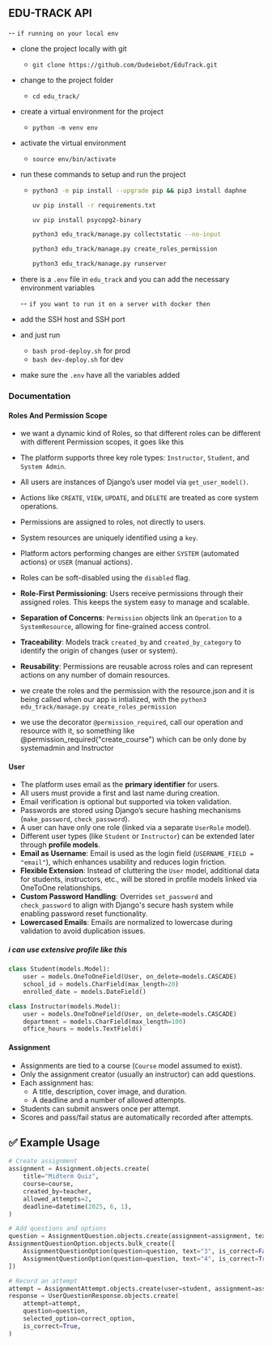 ## EDU-TRACK API

-- `if running on your local env`

- clone the project locally with git

  - `git clone https://github.com/Dudeiebot/EduTrack.git`

- change to the project folder

  - `cd edu_track/`

- create a virtual environment for the project

  - `python -m venv env`

- activate the virtual environment

  - `source env/bin/activate`

- run these commands to setup and run the project

  - ```sh
    python3 -m pip install --upgrade pip && pip3 install daphne

    uv pip install -r requirements.txt

    uv pip install psycopg2-binary

    python3 edu_track/manage.py collectstatic --no-input

    python3 edu_track/manage.py create_roles_permission

    python3 edu_track/manage.py runserver
    ```

- there is a `.env` file in `edu_track` and you can add the necessary environment variables

  -- `if you want to run it on a server with docker then`

- add the SSH host and SSH port

- and just run

  - `bash prod-deploy.sh` for prod
  - `bash dev-deploy.sh` for dev

- make sure the `.env` have all the variables added

### Documentation

#### Roles And Permission Scope

- we want a dynamic kind of Roles, so that different roles can be different with different Permission scopes, it goes like this
- The platform supports three key role types: `Instructor`, `Student`, and `System Admin`.
- All users are instances of Django’s user model via `get_user_model()`.
- Actions like `CREATE`, `VIEW`, `UPDATE`, and `DELETE` are treated as core system operations.
- Permissions are assigned to roles, not directly to users.
- System resources are uniquely identified using a `key`.
- Platform actors performing changes are either `SYSTEM` (automated actions) or `USER` (manual actions).
- Roles can be soft-disabled using the `disabled` flag.

- **Role-First Permissioning**: Users receive permissions through their assigned roles. This keeps the system easy to manage and scalable.
- **Separation of Concerns**: `Permission` objects link an `Operation` to a `SystemResource`, allowing for fine-grained access control.
- **Traceability**: Models track `created_by` and `created_by_category` to identify the origin of changes (user or system).
- **Reusability**: Permissions are reusable across roles and can represent actions on any number of domain resources.

- we create the roles and the permission with the resource.json and it is being called when our app is intialized, with the `python3 edu_track/manage.py create_roles_permission
`
- we use the decorator `@permission_required`, call our operation and resource with it, so something like @permission_required("create_course") which can be only done by systemadmin and Instructor

#### User

- The platform uses email as the **primary identifier** for users.
- All users must provide a first and last name during creation.
- Email verification is optional but supported via token validation.
- Passwords are stored using Django’s secure hashing mechanisms (`make_password`, `check_password`).
- A user can have only one role (linked via a separate `UserRole` model).
- Different user types (like `Student` or `Instructor`) can be extended later through **profile models**.
- **Email as Username**: Email is used as the login field (`USERNAME_FIELD = "email"`), which enhances usability and reduces login friction.
- **Flexible Extension**: Instead of cluttering the `User` model, additional data for students, instructors, etc., will be stored in profile models linked via OneToOne relationships.
- **Custom Password Handling**: Overrides `set_password` and `check_password` to align with Django's secure hash system while enabling password reset functionality.
- **Lowercased Emails**: Emails are normalized to lowercase during validation to avoid duplication issues.

##### i can use extensive profile like this

```python
class Student(models.Model):
    user = models.OneToOneField(User, on_delete=models.CASCADE)
    school_id = models.CharField(max_length=20)
    enrolled_date = models.DateField()

class Instructor(models.Model):
    user = models.OneToOneField(User, on_delete=models.CASCADE)
    department = models.CharField(max_length=100)
    office_hours = models.TextField()
```

#### Assignment

- Assignments are tied to a course (`Course` model assumed to exist).
- Only the assignment creator (usually an instructor) can add questions.
- Each assignment has:
  - A title, description, cover image, and duration.
  - A deadline and a number of allowed attempts.
- Students can submit answers once per attempt.
- Scores and pass/fail status are automatically recorded after attempts.

## ✅ Example Usage

```python
# Create assignment
assignment = Assignment.objects.create(
    title="Midterm Quiz",
    course=course,
    created_by=teacher,
    allowed_attempts=2,
    deadline=datetime(2025, 6, 1),
)

# Add questions and options
question = AssignmentQuestion.objects.create(assignment=assignment, text="What is 2+2?")
AssignmentQuestionOption.objects.bulk_create([
    AssignmentQuestionOption(question=question, text="3", is_correct=False),
    AssignmentQuestionOption(question=question, text="4", is_correct=True),
])

# Record an attempt
attempt = AssignmentAttempt.objects.create(user=student, assignment=assignment)
response = UserQuestionResponse.objects.create(
    attempt=attempt,
    question=question,
    selected_option=correct_option,
    is_correct=True,
)

```

